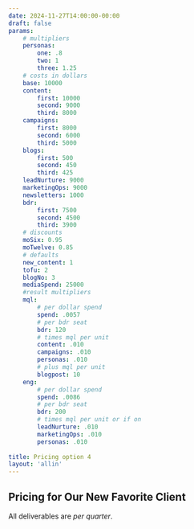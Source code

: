 ```yaml
---
date: 2024-11-27T14:00:00-00:00
draft: false
params:
    # multipliers
    personas:
        one: .8
        two: 1
        three: 1.25
    # costs in dollars
    base: 10000
    content: 
        first: 10000
        second: 9000
        third: 8000
    campaigns: 
        first: 8000
        second: 6000
        third: 5000
    blogs: 
        first: 500
        second: 450
        third: 425
    leadNurture: 9000
    marketingOps: 9000
    newsletters: 1000
    bdr: 
        first: 7500
        second: 4500
        third: 3900
    # discounts
    moSix: 0.95
    moTwelve: 0.85
    # defaults
    new_content: 1
    tofu: 2
    blogNo: 3
    mediaSpend: 25000
    #result multipliers
    mql:
        # per dollar spend
        spend: .0057
        # per bdr seat
        bdr: 120
        # times mql per unit
        content: .010
        campaigns: .010
        personas: .010
        # plus mql per unit
        blogpost: 10
    eng:
        # per dollar spend
        spend: .0086
        # per bdr seat
        bdr: 200
        # times mql per unit or if on
        leadNurture: .010
        marketingOps: .010
        personas: .010
    
title: Pricing option 4
layout: 'allin'
---
```


## Pricing for Our New Favorite Client

All deliverables are *per quarter*.
